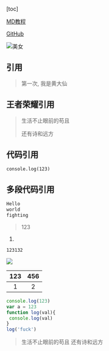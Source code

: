 [toc]



[MD教程](https://www.jianshu.com/p/7771794c88a1)

[GitHub](https://github.com/ruiaHuang)

![美女](https://w.wallhaven.cc/full/kw/wallhaven-kwm5y6.jpg)


## 引用
> 第一次,
> 我是黄大仙

## 王者荣耀引用
>生活不止眼前的苟且
>
>还有诗和远方

## 代码引用
`console.log(123)`

## 多段代码引用
```javascript
Hello
world
fighting
```



> 123

1. 

```
123132
```



![](C:\Users\Admin\Desktop\wallhaven-q6w355.jpg)

| 123  | 456  |
| :--: | :--: |
|  1   |  2   |

```javascript
console.log(123)
var a = 123
function log(val){
 console.log(val)
}
log('fuck')

```



> 生活不止眼前的苟且 还有诗和远方



